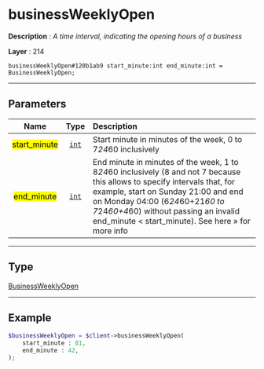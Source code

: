 # businessWeeklyOpen

**Description** : *A time interval, indicating the opening hours of a business*

**Layer** : 214

```tl
businessWeeklyOpen#120b1ab9 start_minute:int end_minute:int = BusinessWeeklyOpen;
```

---

## Parameters

| Name | Type | Description |
| :---: | :---: | :--- |
| <mark>start_minute</mark> | [`int`](type/int) | Start minute in minutes of the week, 0 to 7*24*60 inclusively |
| <mark>end_minute</mark> | [`int`](type/int) | End minute in minutes of the week, 1 to 8*24*60 inclusively (8 and not 7 because this allows to specify intervals that, for example, start on Sunday 21:00 and end on Monday 04:00 (6*24*60+21*60 to 7*24*60+4*60) without passing an invalid end_minute < start_minute). See here » for more info |

---

## Type

[BusinessWeeklyOpen](type/BusinessWeeklyOpen)

---

## Example

```php
$businessWeeklyOpen = $client->businessWeeklyOpen(
	start_minute : 81,
	end_minute : 42,
);
```